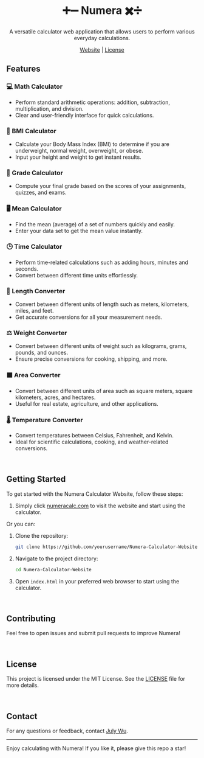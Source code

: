 <div align="center">
  
  <h1>➕➖ Numera ✖️➗</h1>
  <p>A versatile calculator web application that allows users to perform various everyday calculations.</p>
  
  [Website](https://numeracalc.com/) | [License](LICENSE)
</div>


## Features

### 💻 Math Calculator
- Perform standard arithmetic operations: addition, subtraction, multiplication, and division.
- Clear and user-friendly interface for quick calculations.

### 👤 BMI Calculator
- Calculate your Body Mass Index (BMI) to determine if you are underweight, normal weight, overweight, or obese.
- Input your height and weight to get instant results.

### 💯 Grade Calculator
- Compute your final grade based on the scores of your assignments, quizzes, and exams.

### 🖥️ Mean Calculator
- Find the mean (average) of a set of numbers quickly and easily.
- Enter your data set to get the mean value instantly.

### 🕒 Time Calculator
- Perform time-related calculations such as adding hours, minutes and seconds.
- Convert between different time units effortlessly.

### 📏 Length Converter
- Convert between different units of length such as meters, kilometers, miles, and feet.
- Get accurate conversions for all your measurement needs.

### ⚖️ Weight Converter
- Convert between different units of weight such as kilograms, grams, pounds, and ounces.
- Ensure precise conversions for cooking, shipping, and more.

### ⬛️ Area Converter
- Convert between different units of area such as square meters, square kilometers, acres, and hectares.
- Useful for real estate, agriculture, and other applications.

### 🌡️ Temperature Converter
- Convert temperatures between Celsius, Fahrenheit, and Kelvin.
- Ideal for scientific calculations, cooking, and weather-related conversions.

<br>

## Getting Started

To get started with the Numera Calculator Website, follow these steps:
1. Simply click <a href=https://numeracalc.com/ target="_blank">numeracalc.com</a> to visit the website and start using the calculator.

Or you can:

1. Clone the repository:
    ```bash
    git clone https://github.com/yourusername/Numera-Calculator-Website.git
    ```
2. Navigate to the project directory:
    ```bash
    cd Numera-Calculator-Website
    ```
3. Open `index.html` in your preferred web browser to start using the calculator.

<br>

## Contributing

Feel free to open issues and submit pull requests to improve Numera!

<br>

## License

This project is licensed under the MIT License. See the [LICENSE](LICENSE) file for more details.

<br>

## Contact

For any questions or feedback, contact [July Wu](github.com/JLW7).

____

Enjoy calculating with Numera! If you like it, please give this repo a star! 


